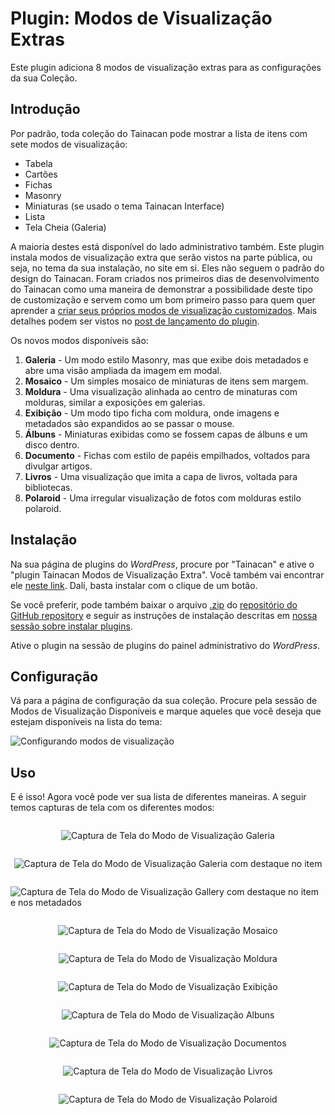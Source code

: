# Plugin: Modos de Visualização Extras

Este plugin adiciona 8 modos de visualização extras para as configurações da sua Coleção.

## Introdução

Por padrão, toda coleção do Tainacan pode mostrar a lista de itens com sete modos de visualização:

- Tabela
- Cartões
- Fichas
- Masonry
- Miniaturas (se usado o tema Tainacan Interface)
- Lista
- Tela Cheia (Galeria)

A maioria destes está disponível do lado administrativo também. Este plugin instala modos de visualização extra que serão vistos na parte pública, ou seja, no tema da sua instalação, no site em si. Eles não seguem o padrão do design do Tainacan. Foram criados nos primeiros dias de desenvolvimento do Tainacan como uma maneira de demonstrar a possibilidade deste tipo de customização e servem como um bom primeiro passo para quem quer aprender a [criar seus próprios modos de visualização customizados](/dev/extra-view-modes). Mais detalhes podem ser vistos no [post de lançamento do plugin](https://tainacan.org/blog/2021/02/04/novo-plugin-modos-de-visualizacao-extra/).

Os novos modos disponíveis são:

1. **Galeria** - Um modo estilo Masonry, mas que exibe dois metadados e abre uma visão ampliada da imagem em modal.
2. **Mosaico** - Um simples mosaico de miniaturas de itens sem margem.
3. **Moldura** - Uma visualização alinhada ao centro de minaturas com molduras, similar a exposições em galerias.
4. **Exibição** - Um modo tipo ficha com moldura, onde imagens e metadados são expandidos ao se passar o mouse.
5. **Álbuns** - Miniaturas exibidas como se fossem capas de álbuns e um disco dentro.
6. **Documento** - Fichas com estilo de papéis empilhados, voltados para divulgar artigos.
7. **Livros** - Uma visualização que imita a capa de livros, voltada para bibliotecas.
8. **Polaroid** - Uma irregular visualização de fotos com molduras estilo polaroid.

## Instalação

Na sua página de plugins do _WordPress_, procure por "Tainacan" e ative o "plugin Tainacan Modos de Visualização Extra". Você também vai encontrar ele [neste link](https://br.wordpress.org/plugins/tainacan-extra-view-modes/). Dalí, basta instalar com o clique de um botão.

Se você preferir, pode também baixar o arquivo [.zip](https://github.com/tainacan/tainacan-extra-viewmodes/releases) do [repositório do GitHub repository](https://github.com/tainacan/tainacan-extra-viewmodes) e seguir as instruções de instalação descritas em [nossa sessão sobre instalar plugins](/pt-br/plugins#instalando-os-plugins).

Ative o plugin na sessão de plugins do painel administrativo do _WordPress_.

## Configuração

Vá para a página de configuração da sua coleção. Procure pela sessão de Modos de Visualização Disponíveis e marque aqueles que você deseja que estejam disponíveis na lista do tema:

![Configurando modos de visualização](../_assets/images/plugins_extra_view_modes_1.png ":size=420")

## Uso

E é isso! Agora você pode ver sua lista de diferentes maneiras. A seguir temos capturas de tela com os diferentes modos:

<div style="display: flex;flex-wrap: wrap; justify-content: space-around;">

![Captura de Tela do Modo de Visualização Galeria](../_assets/images/plugin_extra_viewmodes_screenshot-1.png ":size=320")

![Captura de Tela do Modo de Visualização Galeria com destaque no item](../_assets/images/plugin_extra_viewmodes_screenshot-2.png ":size=320")

![Captura de Tela do Modo de Visualização Gallery com destaque no item e nos metadados](../_assets/images/plugin_extra_viewmodes_screenshot-3.png ":size=320")

![Captura de Tela do Modo de Visualização Mosaico](../_assets/images/plugin_extra_viewmodes_screenshot-4.png ":size=320")

![Captura de Tela do Modo de Visualização Moldura](../_assets/images/plugin_extra_viewmodes_screenshot-5.png ":size=320")

![Captura de Tela do Modo de Visualização Exibição](../_assets/images/plugin_extra_viewmodes_screenshot-6.png ":size=320")

![Captura de Tela do Modo de Visualização Albuns](../_assets/images/plugin_extra_viewmodes_screenshot-7.png ":size=320")

![Captura de Tela do Modo de Visualização Documentos](../_assets/images/plugin_extra_viewmodes_screenshot-8.png ":size=320")

![Captura de Tela do Modo de Visualização Livros](../_assets/images/plugin_extra_viewmodes_screenshot-9.png ":size=320")

![Captura de Tela do Modo de Visualização Polaroid](../_assets/images/plugin_extra_viewmodes_screenshot-10.png ":size=320")

</div>
